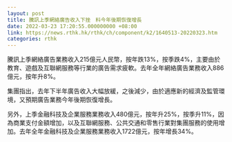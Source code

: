 ```yaml
---
layout: post
title: 騰訊上季網絡廣告收入下挫　料今年後期恢復增長
date: 2022-03-23 17:20:55.000000000 +08:00
link: https://news.rthk.hk/rthk/ch/component/k2/1640513-20220323.htm
categories: rthk
---
```


騰訊上季網絡廣告業務收入215億元人民幣，按年跌13%，按季跌4%，主要由於教育、遊戲及互聯網服務等行業的廣告需求疲軟。去年全年網絡廣告業務收入886億元，按年升8%。

集團指出，去年下半年廣告收入大幅放緩，之後減少，由於適應新的經濟及監管環境，又預期廣告業務今年後期恢復增長。

另外，上季金融科技及企業服務業務收入480億元，按年升25%，按季升11%，因為商業支付金額增加，以及互聯網服務、公共交通和零售行業對集團服務的使用增加。去年全年金融科技及企業服務業務收入1722億元，按年增長34%。
